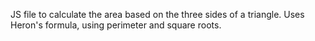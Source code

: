 JS file to calculate the area based on the three sides of a triangle.
Uses Heron's formula, using perimeter and square roots.
